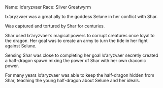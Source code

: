 Name: Ix’aryzvaer
Race: Silver Greatwyrm

Ix’aryzvaer was a great ally to the goddess Selune in her conflict with Shar. 

Was captured and tortured by Shar for centuries.

Shar used Ix’aryzvaer’s magical powers to corrupt creatures once loyal to the dragon. Her goal was to create an army to turn the tide in her fight against Selune. 

Sensing Shar was close to completing her goal Ix’aryzvaer secretly created a half-dragon spawn mixing the power of Shar with her own draconic power. 

For many years Ix’aryzvaer was able to keep the half-dragon hidden from Shar, teaching the young half-dragon about Selune and her ideals. 



